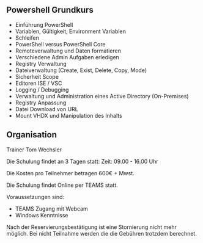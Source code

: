 ## Powershell Grundkurs

- Einführung PowerShell
- Variablen, Gültigkeit, Environment Variablen
- Schleifen
- PowerShell versus PowerShell Core
- Remoteverwaltung und Daten formatieren
- Verschiedene Admin Aufgaben erledigen
- Registry Verwaltung
- Dateiverwaltung (Create, Exist, Delete, Copy, Mode)
- Sicherheit Scope
- Editoren ISE / VSC 
- Logging / Debugging
- Verwaltung und Administration eines Active Directory (On-Premises)
- Registry Anpassung
- Datei Download von URL
- Mount VHDX und Manipulation des Inhalts

## Organisation
Trainer Tom Wechsler 

Die Schulung findet an 3 Tagen statt:
Zeit: 09.00 - 16.00 Uhr

Die Kosten pro Teilnehmer betragen 600€ + Mwst. 

Die Schulung findet Online per TEAMS statt.

Voraussetzungen sind:
- TEAMS Zugang mit Webcam
- Windows Kenntnisse

Nach der Reservierungsbestätigung ist eine Stornierung nicht mehr möglich. Bei nicht Teilnahme
werden die die Gebühren trotzdem berechnet.
